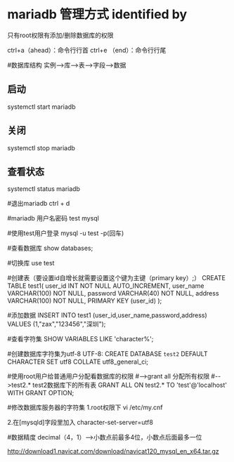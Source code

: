 # mariadb 管理方式 identified by

只有root权限有添加/删除数据库的权限

ctrl+a（ahead）：命令行行首
ctrl+e （end）：命令行行尾


#数据库结构
实例-->库-->表-->字段-->数据

## 启动
systemctl start mariadb

## 关闭
systemctl stop mariadb

## 查看状态
systemctl status mariadb


#退出mariadb 
ctrl + d

#mariadb 用户名密码
test   mysql

#使用test用户登录
mysql -u test -p(回车)

#查看数据库
show databases;

#切换库 
use test

#创建表（要设置id自增长就需要设置这个键为主键（primary key）;）
CREATE TABLE test1(
user_id INT NOT NULL AUTO_INCREMENT,
user_name VARCHAR(100) NOT NULL,
password VARCHAR(40) NOT NULL,
address VARCHAR(100) NOT NULL,
PRIMARY KEY (user_id)
);


#添加数据
INSERT INTO test1 (user_id,user_name,password,address) VALUES (1,"zax","123456","深圳");

#查看字符集
SHOW VARIABLES LIKE 'character%';


#创建数据库字符集为utf-8
UTF-8: CREATE DATABASE `test2` DEFAULT CHARACTER SET utf8 COLLATE utf8_general_ci;


#使用root用户给普通用户分配看数据库的权限
#-->grant all 分配所有权限
#-->test2.*   test2数据库下的所有表
GRANT ALL ON test2.* TO 'test'@'localhost' WITH GRANT OPTION;


#修改数据库服务器的字符集
1.root权限下 vi /etc/my.cnf 

2.在[mysqld]字段里加入 character-set-server=utf8


#数据精度
decimal（4，1）-->小数点前最多4位，小数点后面最多一位


http://download1.navicat.com/download/navicat120_mysql_en_x64.tar.gz





























